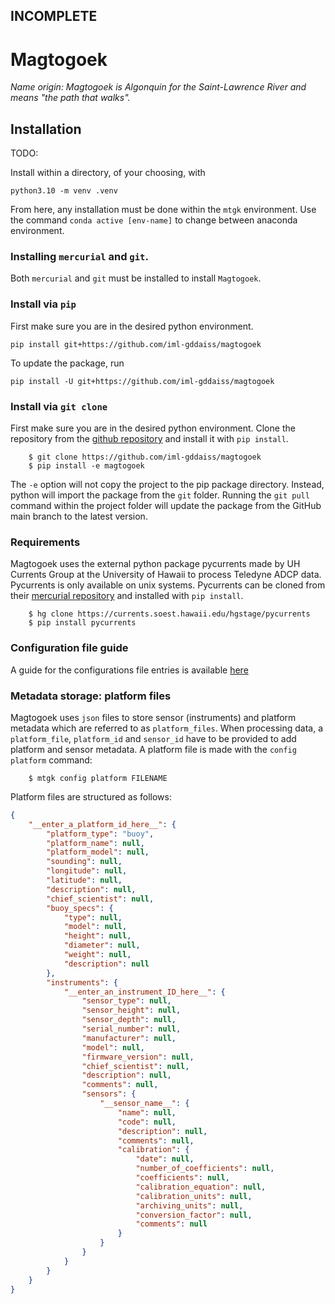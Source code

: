 ## INCOMPLETE

# Magtogoek
*Name origin: Magtogoek is Algonquin for the Saint-Lawrence River and means "the path that walks".*

## Installation

TODO:

Install within a directory, of your choosing, with 
```shell
python3.10 -m venv .venv
```
[//]: # (### Installing `Anaconda3`.)

[//]: # (If you don't have anaconda or if you are not using a python env install Anaconda3.)

[//]: # (Go to the [anaconda page]&#40;https://repo.anaconda.com/archive/Anaconda3-2021.05-Linux-x86_64.sh&#41; and download the latest version for Linux.)

[//]: # (To install it run:)

[//]: # (```shell)

[//]: # (    $ ~/cd Download)

[//]: # (    $ bash Anaconda3-2021.05-Linux-x86_64.sh)

[//]: # (```)

[//]: # (Note that the file name will change depending on the version.)

[//]: # (Once Anaconda is installed, the terminal command line should look something like:)

[//]: # (```shell)

[//]: # (    &#40;base&#41;:$ )

[//]: # (```   )

[//]: # (This means that the installation worked, and you are in the `base` anaconda environment.)

[//]: # (If `base` does not show up try this:)

[//]: # (```shell)

[//]: # (    $ cd )

[//]: # (    $ source anaconda3/bin/activate)

[//]: # (```)

[//]: # (Next, create an Anaconda environment where you can use magtogoek without any dependency or version issues.)

[//]: # (To do so run:)

[//]: # (```shell)

[//]: # (    $ conda create -n mtgk python=3.8 numpy )

[//]: # (    $ conda activate mtgk )

[//]: # (```)

[//]: # (Now the terminal command line should look like:)

[//]: # (```shell)

[//]: # (    &#40;mtgk&#41;:$ )
[//]: # (```)

From here, any installation must be done within the `mtgk` environment.
Use the command `conda active [env-name]` to change between anaconda environment.
### Installing `mercurial` and `git`.
Both `mercurial` and `git` must be installed to install `Magtogoek`. 

### Install via `pip`
First make sure you are in the desired python environment.
```shell
pip install git+https://github.com/iml-gddaiss/magtogoek
```
To update the package, run
```shell
pip install -U git+https://github.com/iml-gddaiss/magtogoek
```
### Install via `git clone`
First make sure you are in the desired python environment.
Clone the repository from the [github repository](https://github.com/JeromeJGuay/magtogoek) and install it with `pip install`. 
```shell
    $ git clone https://github.com/iml-gddaiss/magtogoek
    $ pip install -e magtogoek
```
The `-e` option will not copy the project to the pip package directory. 
Instead, python will import the package from the `git` folder.
Running the `git pull` command within the project folder will update the
package from the GitHub main branch to the latest version.

### Requirements
Magtogoek uses the external python package pycurrents made by UH Currents Group at the University of Hawaii to process Teledyne ADCP data. 
Pycurrents is only available on unix systems.
Pycurrents can be cloned from their [mercurial repository](https://currents.soest.hawaii.edu/hgstage/pycurrents) and installed with `pip install`.
```shell
    $ hg clone https://currents.soest.hawaii.edu/hgstage/pycurrents
    $ pip install pycurrents
```


### Configuration file guide
A guide for the configurations file entries is available [here](docs/config_user_guide.md)

### Metadata storage: platform files
Magtogoek uses `json` files to store sensor (instruments) and platform metadata which are referred to as `platform_files`.
When processing data, a `platform_file`, `platform_id` and `sensor_id` have to be provided to add platform and sensor metadata.
A platform file is made with the `config platform` command:
```Shell
    $ mtgk config platform FILENAME 
```
Platform files are structured as follows:
```json
{
    "__enter_a_platform_id_here__": {
        "platform_type": "buoy",
        "platform_name": null,
        "platform_model": null,
        "sounding": null,
        "longitude": null,
        "latitude": null,
        "description": null,
        "chief_scientist": null,
        "buoy_specs": {
            "type": null,
            "model": null,
            "height": null,
            "diameter": null,
            "weight": null,
            "description": null
        },
        "instruments": {
            "__enter_an_instrument_ID_here__": {
                "sensor_type": null,
                "sensor_height": null,
                "sensor_depth": null,
                "serial_number": null,
                "manufacturer": null,
                "model": null,
                "firmware_version": null,
                "chief_scientist": null,
                "description": null,
                "comments": null,
                "sensors": {
                    "__sensor_name__": {
                        "name": null,
                        "code": null,
                        "description": null,
                        "comments": null,
                        "calibration": {
                            "date": null,
                            "number_of_coefficients": null,
                            "coefficients": null,
                            "calibration_equation": null,
                            "calibration_units": null,
                            "archiving_units": null,
                            "conversion_factor": null,
                            "comments": null
                        }
                    }
                }
            }
        }
    }
}
```

